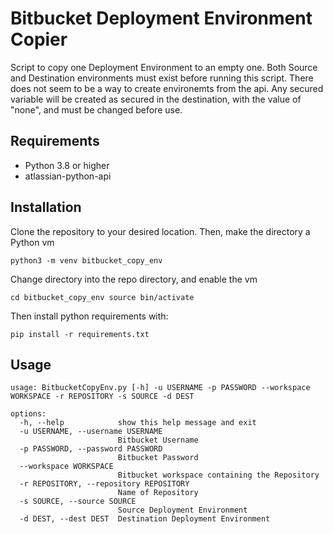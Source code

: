 # Bitbucket Deployment Environment Copier

Script to copy one Deployment Environment to an empty one.
Both Source and Destination environments must exist before running this script.
There does not seem to be a way to create environemts from the api.
Any secured variable will be created as secured in the destination, with the value of "none", and must be changed before use.

## Requirements

-   Python 3.8 or higher
-   atlassian-python-api

## Installation

Clone the repository to your desired location. Then, make the directory a Python vm

`python3 -m venv bitbucket_copy_env`

Change directory into the repo directory, and enable the vm

`cd bitbucket_copy_env
 source bin/activate`

Then install python requirements with:

`pip install -r requirements.txt`

## Usage

```
usage: BitbucketCopyEnv.py [-h] -u USERNAME -p PASSWORD --workspace WORKSPACE -r REPOSITORY -s SOURCE -d DEST

options:
  -h, --help            show this help message and exit
  -u USERNAME, --username USERNAME
                        Bitbucket Username
  -p PASSWORD, --password PASSWORD
                        Bitbucket Password
  --workspace WORKSPACE
                        Bitbucket workspace containing the Repository
  -r REPOSITORY, --repository REPOSITORY
                        Name of Repository
  -s SOURCE, --source SOURCE
                        Source Deployment Environment
  -d DEST, --dest DEST  Destination Deployment Environment
```
